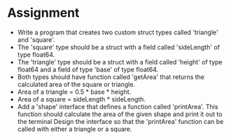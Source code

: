 # Assignment
- Write a program that creates two custom struct types called 'triangle' and 'square'.
- The 'square' type should be a struct with a field called 'sideLength' of type float64.
- The 'triangle' type should be a struct with a field called 'height' of type float64 and a field of type 'base' of type float64.
- Both types should have function called 'getArea' that returns the calculated area of the square or triangle.
- Area of a triangle = 0.5 * base * height.
- Area of a square = sideLength * sideLength.
- Add a 'shape' interface that defines a function called 'printArea'.  This function should calculate the area of the given shape and print it out to the terminal Design the interface so that the 'printArea' function can be called with either a triangle or a square.


